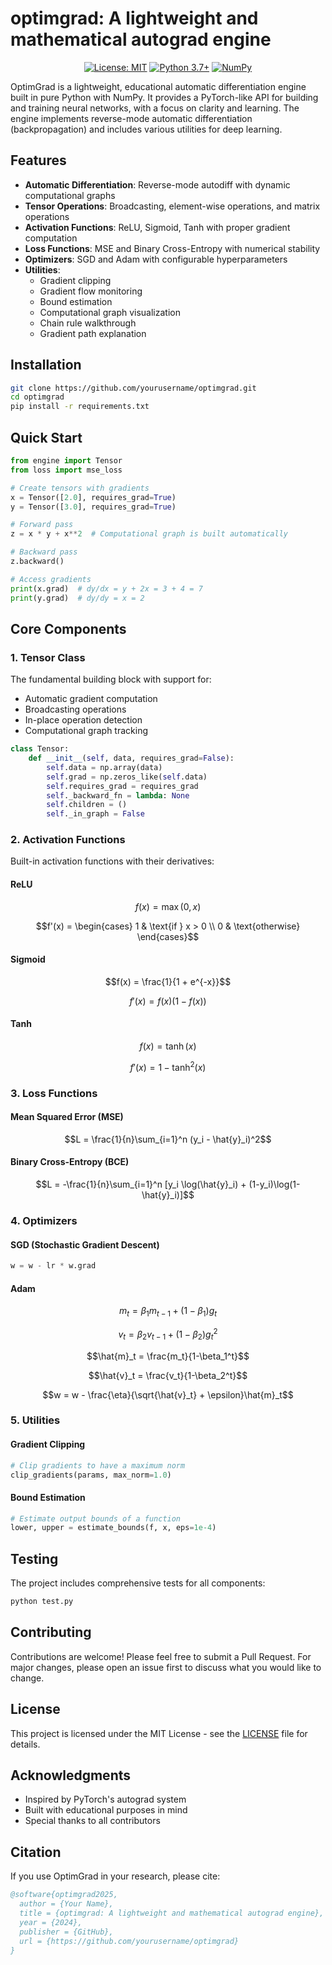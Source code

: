 # optimgrad: A lightweight and mathematical autograd engine

<div align="center">

[![License: MIT](https://img.shields.io/badge/License-MIT-yellow.svg)](https://opensource.org/licenses/MIT)
[![Python 3.7+](https://img.shields.io/badge/python-3.7+-blue.svg)](https://www.python.org/downloads/)
[![NumPy](https://img.shields.io/badge/numpy-%23013243.svg)](https://numpy.org)

</div>

OptimGrad is a lightweight, educational automatic differentiation engine built in pure Python with NumPy. It provides a PyTorch-like API for building and training neural networks, with a focus on clarity and learning. The engine implements reverse-mode automatic differentiation (backpropagation) and includes various utilities for deep learning.

## Features

- **Automatic Differentiation**: Reverse-mode autodiff with dynamic computational graphs
- **Tensor Operations**: Broadcasting, element-wise operations, and matrix operations
- **Activation Functions**: ReLU, Sigmoid, Tanh with proper gradient computation
- **Loss Functions**: MSE and Binary Cross-Entropy with numerical stability
- **Optimizers**: SGD and Adam with configurable hyperparameters
- **Utilities**: 
  - Gradient clipping
  - Gradient flow monitoring
  - Bound estimation
  - Computational graph visualization
  - Chain rule walkthrough
  - Gradient path explanation

## Installation

```bash
git clone https://github.com/yourusername/optimgrad.git
cd optimgrad
pip install -r requirements.txt
```

## Quick Start

```python
from engine import Tensor
from loss import mse_loss

# Create tensors with gradients
x = Tensor([2.0], requires_grad=True)
y = Tensor([3.0], requires_grad=True)

# Forward pass
z = x * y + x**2  # Computational graph is built automatically

# Backward pass
z.backward()

# Access gradients
print(x.grad)  # dy/dx = y + 2x = 3 + 4 = 7
print(y.grad)  # dy/dy = x = 2
```

## Core Components

### 1. Tensor Class

The fundamental building block with support for:
- Automatic gradient computation
- Broadcasting operations
- In-place operation detection
- Computational graph tracking

```python
class Tensor:
    def __init__(self, data, requires_grad=False):
        self.data = np.array(data)
        self.grad = np.zeros_like(self.data)
        self.requires_grad = requires_grad
        self._backward_fn = lambda: None
        self.children = ()
        self._in_graph = False
```

### 2. Activation Functions

Built-in activation functions with their derivatives:

#### ReLU
```math
f(x) = \max(0, x)
```
```math
f'(x) = \begin{cases} 
1 & \text{if } x > 0 \\
0 & \text{otherwise}
\end{cases}
```

#### Sigmoid
```math
f(x) = \frac{1}{1 + e^{-x}}
```
```math
f'(x) = f(x)(1 - f(x))
```

#### Tanh
```math
f(x) = \tanh(x)
```
```math
f'(x) = 1 - \tanh^2(x)
```

### 3. Loss Functions

#### Mean Squared Error (MSE)
```math
L = \frac{1}{n}\sum_{i=1}^n (y_i - \hat{y}_i)^2
```

#### Binary Cross-Entropy (BCE)
```math
L = -\frac{1}{n}\sum_{i=1}^n [y_i \log(\hat{y}_i) + (1-y_i)\log(1-\hat{y}_i)]
```

### 4. Optimizers

#### SGD (Stochastic Gradient Descent)
```python
w = w - lr * w.grad
```

#### Adam
```math
m_t = \beta_1 m_{t-1} + (1-\beta_1)g_t
```
```math
v_t = \beta_2 v_{t-1} + (1-\beta_2)g_t^2
```
```math
\hat{m}_t = \frac{m_t}{1-\beta_1^t}
```
```math
\hat{v}_t = \frac{v_t}{1-\beta_2^t}
```
```math
w = w - \frac{\eta}{\sqrt{\hat{v}_t} + \epsilon}\hat{m}_t
```

### 5. Utilities

#### Gradient Clipping
```python
# Clip gradients to have a maximum norm
clip_gradients(params, max_norm=1.0)
```

#### Bound Estimation
```python
# Estimate output bounds of a function
lower, upper = estimate_bounds(f, x, eps=1e-4)
```

## Testing

The project includes comprehensive tests for all components:
```bash
python test.py
```

## Contributing

Contributions are welcome! Please feel free to submit a Pull Request. For major changes, please open an issue first to discuss what you would like to change.

## License

This project is licensed under the MIT License - see the [LICENSE](LICENSE) file for details.

## Acknowledgments

- Inspired by PyTorch's autograd system
- Built with educational purposes in mind
- Special thanks to all contributors

## Citation

If you use OptimGrad in your research, please cite:

```bibtex
@software{optimgrad2025,
  author = {Your Name},
  title = {optimgrad: A lightweight and mathematical autograd engine},
  year = {2024},
  publisher = {GitHub},
  url = {https://github.com/yourusername/optimgrad}
}
``` 